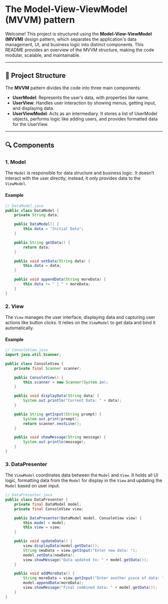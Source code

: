 # The Model-View-ViewModel (MVVM) pattern

Welcome! This project is structured using the **Model-View-ViewModel (MVVM)** design pattern, which separates the application's data management, UI, and business logic into distinct components. This README provides an overview of the MVVM structure, making the code modular, scalable, and maintainable.

---

## 📐 Project Structure

The **MVVM** pattern divides the code into three main components:

- **UserModel**: Represents the user’s data, with properties like name.
- **UserView**: Handles user interaction by showing menus, getting input, and displaying data.
- **UserViewModel**: Acts as an intermediary. It stores a list of UserModel objects, performs logic like adding users, and provides formatted data for the UserView.

---

## 🔍 Components

### 1. **Model**

The `Model` is responsible for data structure and business logic. It doesn’t interact with the user directly; instead, it only provides data to the `ViewModel`.

#### Example
```java
// DataModel.java
public class DataModel {
    private String data;

    public DataModel() {
        this.data = "Initial Data";
    }

    public String getData() {
        return data;
    }

    public void setData(String data) {
        this.data = data;
    }

    public void appendData(String moreData) {
        this.data += " | " + moreData;
    }
}


```

### 2. **View**

The `View` manages the user interface, displaying data and capturing user actions like button clicks. It relies on the `ViewModel` to get data and bind it automatically.

#### Example
```java
// ConsoleView.java
import java.util.Scanner;

public class ConsoleView {
    private final Scanner scanner;

    public ConsoleView() {
        this.scanner = new Scanner(System.in);
    }

    public void displayData(String data) {
        System.out.println("Current Data: " + data);
    }

    public String getInput(String prompt) {
        System.out.print(prompt);
        return scanner.nextLine();
    }

    public void showMessage(String message) {
        System.out.println(message);
    }
}

```
### 3. **DataPresenter**
The `ViewModel` coordinates data between the `Model` and `View`. It holds all UI logic, formatting data from the `Model` for display in the `View` and updating the `Model` based on user input.

```java
// DataPresenter.java
public class DataPresenter {
    private final DataModel model;
    private final ConsoleView view;

    public DataPresenter(DataModel model, ConsoleView view) {
        this.model = model;
        this.view = view;
    }

    public void updateData() {
        view.displayData(model.getData());
        String newData = view.getInput("Enter new data: ");
        model.setData(newData);
        view.showMessage("Data updated to: " + model.getData());
    }

    public void addMoreData() {
        String moreData = view.getInput("Enter another piece of data: ");
        model.appendData(moreData);
        view.showMessage("Final combined data: " + model.getData());
    }
}

```

